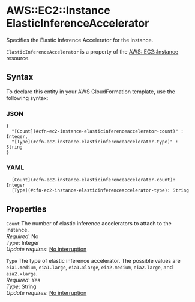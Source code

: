 # AWS::EC2::Instance ElasticInferenceAccelerator<a name="aws-properties-ec2-instance-elasticinferenceaccelerator"></a>

Specifies the Elastic Inference Accelerator for the instance\.

`ElasticInferenceAccelerator` is a property of the [AWS::EC2::Instance](https://docs.aws.amazon.com/AWSCloudFormation/latest/UserGuide/aws-properties-ec2-instance.html) resource\.

## Syntax<a name="aws-properties-ec2-instance-elasticinferenceaccelerator-syntax"></a>

To declare this entity in your AWS CloudFormation template, use the following syntax:

### JSON<a name="aws-properties-ec2-instance-elasticinferenceaccelerator-syntax.json"></a>

```
{
  "[Count](#cfn-ec2-instance-elasticinferenceaccelerator-count)" : Integer,
  "[Type](#cfn-ec2-instance-elasticinferenceaccelerator-type)" : String
}
```

### YAML<a name="aws-properties-ec2-instance-elasticinferenceaccelerator-syntax.yaml"></a>

```
  [Count](#cfn-ec2-instance-elasticinferenceaccelerator-count): Integer
  [Type](#cfn-ec2-instance-elasticinferenceaccelerator-type): String
```

## Properties<a name="aws-properties-ec2-instance-elasticinferenceaccelerator-properties"></a>

`Count`  <a name="cfn-ec2-instance-elasticinferenceaccelerator-count"></a>
The number of elastic inference accelerators to attach to the instance\.  
*Required*: No  
*Type*: Integer  
*Update requires*: [No interruption](https://docs.aws.amazon.com/AWSCloudFormation/latest/UserGuide/using-cfn-updating-stacks-update-behaviors.html#update-no-interrupt)

`Type`  <a name="cfn-ec2-instance-elasticinferenceaccelerator-type"></a>
 The type of elastic inference accelerator\. The possible values are `eia1.medium`, `eia1.large`, `eia1.xlarge`, `eia2.medium`, `eia2.large`, and `eia2.xlarge`\.   
*Required*: Yes  
*Type*: String  
*Update requires*: [No interruption](https://docs.aws.amazon.com/AWSCloudFormation/latest/UserGuide/using-cfn-updating-stacks-update-behaviors.html#update-no-interrupt)
